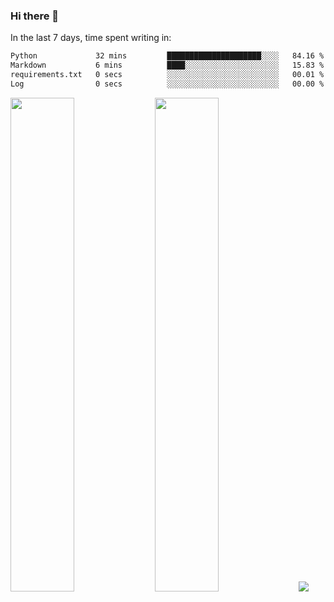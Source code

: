 ### Hi there 👋

In the last 7 days, time spent writing in:

<!--START_SECTION:waka-->

```txt
Python             32 mins         █████████████████████░░░░   84.16 %
Markdown           6 mins          ████░░░░░░░░░░░░░░░░░░░░░   15.83 %
requirements.txt   0 secs          ░░░░░░░░░░░░░░░░░░░░░░░░░   00.01 %
Log                0 secs          ░░░░░░░░░░░░░░░░░░░░░░░░░   00.00 %
```

<!--END_SECTION:waka-->

<img src="https://wakatime.com/share/@jimtje/5d0c92de-08f8-4a72-8f2f-6a9693d1e318.svg" width=45% height=45%> <img src="https://wakatime.com/share/@jimtje/501498ae-bda5-4da7-a89d-b40bcdd5556d.svg" width=45% height=45%>
![](https://hit.yhype.me/github/profile?user_id=43537315)
